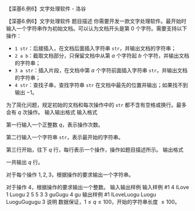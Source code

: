 



【深基6.例6】文字处理软件 - 洛谷














【深基6.例6】文字处理软件
题目描述
你需要开发一款文字处理软件。最开始时输入一个字符串作为初始文档。可以认为文档开头是第 $0$ 个字符。需要支持以下操作：

- `1 str`：后接插入，在文档后面插入字符串 $\texttt{str}$，并输出文档的字符串；
- `2 a b`：截取文档部分，只保留文档中从第 $a$ 个字符起 $b$ 个字符，并输出文档的字符串；
- `3 a str`：插入片段，在文档中第 $a$ 个字符前面插入字符串 $\texttt{str}$，并输出文档的字符串；
- `4 str`：查找子串，查找字符串 $\texttt{str}$ 在文档中最先的位置并输出；如果找不到输出 $-1$。

为了简化问题，规定初始的文档和每次操作中的 $\texttt{str}$ 都不含有空格或换行。最多会有 $q$ 次操作。
输入输出格式
输入格式

第一行输入一个正整数 $q$，表示操作次数。

第二行输入一个字符串 $\texttt{str}$，表示最开始的字符串。

第三行开始，往下 $q$ 行，每行表示一个操作，操作如题目描述所示。
输出格式

一共输出 $q$ 行。

对于每个操作 $1,2,3$，根据操作的要求输出一个字符串。

对于操作 $4$，根据操作的要求输出一个整数。
输入输出样例
输入样例 #1
4
ILove
1 Luogu
2 5 5
3 3 guGugu
4 gu
输出样例 #1
ILoveLuogu
Luogu
LuoguGugugu
3
说明
数据保证，$1 \leq q\le 100$，开始的字符串长度 $\leq 100$。






